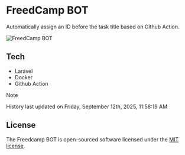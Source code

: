 # FreedCamp BOT

Automatically assign an ID before the task title based on Github Action.

![FreedCamp BOT](https://repository-images.githubusercontent.com/737932867/7d34798b-2680-471c-b089-a78a718d3d6a)

## Tech

- Laravel
- Docker
- Github Action

> [!NOTE]  
> History last updated on Friday, September 12th, 2025, 11:58:19 AM

## License

The Freedcamp BOT is open-sourced software licensed under the [MIT license](https://opensource.org/licenses/MIT).
